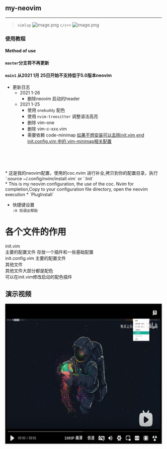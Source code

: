 ## my-neovim    

---
> `vimlsp`
![image.png](https://i.loli.net/2021/01/25/nWs7Jr64RQbUcYM.png)
> `c/c++`
![image.png](https://i.loli.net/2021/01/25/TALRiyaOSoBGmDW.png)

### 使用教程
#### Method of use    

#### `master`分支将不再更新
#### `main1` 从2021 1月 25日开始不支持低于5.0版本neovim  
*  更新日志
	* 2021 1-26
		* 删除neovim 启动的header
	* 2021 1-25
		* 使用 `onebuddy` 配色
		* 使用 `nvim-treesitter` 调整语法高亮
		* 删除 vim-one 
		* 删除 vim-c-xxx.vim
		* 需要依赖 code-minimap <u>如果不想安装可以去除init.vim end init.config.vim 中的 vim-minimap相关配置</u>
<br>  
<br>  
<br>  
<br>  
* 这是我的neovim配置，使用的coc.nvim 进行补全,拷贝到你的配置目录，执行`:source ~/.config/nvim/install.vim` or `:Init`   <br>     
* This is my neovim configuration, the use of the coc. Nvim for completion,Copy to your configuration file directory, open the neovim execution     
* `PlugInstall`
    
    
    
- 快捷键设置    
`:H 将调出帮助`
     

# 各个文件的作用    
init.vim    
主要的配置文件 存放一个插件和一些基础配置    
init.config.vim  主要的配置文件    
其他文件    
其他文件大部分都是配色    
可以在init.vim修改启动的配色插件    


## 演示视频
 <a href="https://www.bilibili.com/video/BV16v4y1f7kV">  <span>  <img border="0" src="./src/b.png" height="450" width="100%"/>
  </a>


